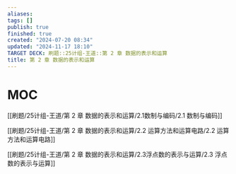 ```yaml
---
aliases: 
tags: []
publish: true
finished: true
created: "2024-07-20 08:34"
updated: "2024-11-17 18:10"
TARGET DECK: 刷题::25计组-王道::第 2 章 数据的表示和运算
title: 第 2 章 数据的表示和运算
---
```

# MOC

[[刷题/25计组-王道/第 2 章 数据的表示和运算/2.1数制与编码/2.1 数制与编码]]

[[刷题/25计组-王道/第 2 章 数据的表示和运算/2.2 运算方法和运算电路/2.2 运算方法和运算电路]]

[[刷题/25计组-王道/第 2 章 数据的表示和运算/2.3浮点数的表示与运算/2.3 浮点数的表示与运算]]

